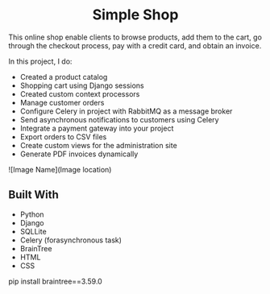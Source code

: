 
<h1 align="center">Simple Shop</h1>


<p align="left">This online shop enable clients to browse products, add them to the cart, go through
the checkout process, pay with a credit card, and obtain an invoice.</p>

In this project, I do:
- Created a product catalog
- Shopping cart using Django sessions
- Created custom context processors
- Manage customer orders
- Configure Celery in  project with RabbitMQ as a message broker
- Send asynchronous notifications to customers using Celery
- Integrate a payment gateway into your project
- Export orders to CSV files
- Create custom views for the administration site
- Generate PDF invoices dynamically

![Image Name](Image location)

## Built With

- Python
- Django
- SQLLite
- Celery (forasynchronous task)
- BrainTree 
- HTML
- CSS




pip install braintree==3.59.0
